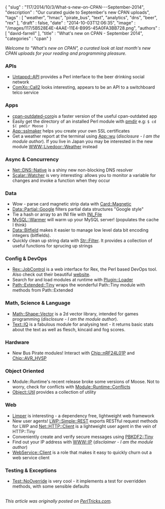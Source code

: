 {
   "slug" : "117/2014/10/3/What-s-new-on-CPAN---September-2014",
   "description" : "Our curated guide to September's new CPAN uploads",
   "tags" : [
      "weather",
      "hmac",
      "pirate_bus",
      "text",
      "analytics",
      "dns",
      "beer",
      "rex"
   ],
   "draft" : false,
   "date" : "2014-10-03T12:06:35",
   "image" : "/images/117/5B528E4E-4AAE-11E4-B995-45A0FA3BB728.png",
   "authors" : [
      "david-farrell"
   ],
   "title" : "What's new on CPAN - September 2014",
   "categories" : "cpan"
}


*Welcome to "What's new on CPAN", a curated look at last month's new CPAN uploads for your reading and programming pleasure.*

### APIs

-   [Untappd::API](https://metacpan.org/pod/Untappd::API) provides a Perl interface to the beer drinking social network
-   [ComXo::Call2](https://metacpan.org/pod/ComXo::Call2) looks interesting, appears to be an API to a switchboard telco service

### Apps

-   [cpan-outdated-coro](https://metacpan.org/pod/cpan-outdated-coro%20)is a faster version of the useful cpan-outdated app
-   Easily get the directory of an installed Perl module with [pmdir](https://metacpan.org/pod/pmdir) e.g:
     `$ cd $( pmdir Moose )`
-   [App::sslmaker](https://metacpan.org/pod/App::sslmaker) helps you create your own SSL certificates
-   Get a weather report at the terminal using [App::wu](https://metacpan.org/pod/App::wu) (*disclosure - I am the module author*). If you live in Japan you may be interested in the new module [WWW::Livedoor::Weather](https://metacpan.org/pod/WWW::Livedoor::Weather) instead

### Async & Concurrency

-   [Net::DNS::Native](https://metacpan.org/pod/Net::DNS::Native) is a shiny new non-blocking DNS resolver
-   [Scalar::Watcher](https://metacpan.org/pod/Scalar::Watcher) is very interesting: allows you to monitor a variable for changes and invoke a function when they occur

### Data

-   Wow - parse card magnetic strip data with [Card::Magnetic](https://metacpan.org/pod/Card::Magnetic)
-   [Data::Partial::Google](https://metacpan.org/pod/Data::Partial::Google) filters partial data structures "Google style"
-   Tie a hash or array to an INI file with [INI\_File](https://metacpan.org/pod/INI_File)
-   [MySQL::Warmer](https://metacpan.org/pod/MySQL::Warmer) will warm up your MySQL server! (populates the cache I think)
-   [Data::Bitfield](https://metacpan.org/pod/Data::Bitfield) makes it easier to manage low level data bit encoding integers (bitfields).
-   Quickly clean up string data with [Str::Filter](https://metacpan.org/pod/Str::Filter). It provides a collection of useful functions for sprucing up strings

### Config & DevOps

-   [Rex::JobControl](https://metacpan.org/pod/Rex::JobControl) is a web interface for Rex, the Perl based DevOps tool. Also check out their beautiful [website](http://rexify.org/).
-   Search for and load modules at runtime with [Plugin::Loader](https://metacpan.org/pod/Plugin::Loader)
-   [Path::Extended::Tiny](https://metacpan.org/pod/Path::Extended::Tiny) wraps the wonderful Path::Tiny module with methods from Path::Extended

### Math, Science & Language

-   [Math::Shape::Vector](https://metacpan.org/pod/Math::Shape::Vector) is a 2d vector library, intended for games programming (*disclosure - I am the module author*).
-   [Text::IQ](https://metacpan.org/pod/Text::IQ) is a fabulous module for analysing text - it returns basic stats about the text as well as flesch, kincaid and fog scores.

### Hardware

-   New Bus Pirate modules! Interact with [Chip::nRF24L01P](https://metacpan.org/pod/Device::BusPirate::Chip::nRF24L01P) and [Chip::AVR\_HVSP](https://metacpan.org/pod/Device::BusPirate::Chip::AVR_HVSP)

### Object Oriented

-   Module::Runtime's recent release broke some versions of Moose. Not to worry, check for conflicts with [Module::Runtime::Conflicts](https://metacpan.org/pod/Module::Runtime::Conflicts)
-   [Object::Util](https://metacpan.org/pod/Object::Util) provides a collection of utility

### Web

-   [Limper](https://metacpan.org/pod/Limper) is interesting - a dependency free, lightweight web framework
-   New user agents! [LWP::Simple::REST](https://metacpan.org/pod/LWP::Simple::REST) exports RESTful request methods for LWP and [Net::HTTP::Client](https://metacpan.org/pod/Net::HTTP::Client) is a lightweight user agent in the vein of HTTP::Tiny
-   Conveniently create and verify secure messages using [PBKDF2::Tiny](https://metacpan.org/pod/PBKDF2::Tiny)
-   Find out your IP address with [WWW::IP](https://metacpan.org/pod/WWW::IP) (*disclaimer - I am the module author*)
-   [WebService::Client](https://metacpan.org/pod/WebService::Client%20) is a role that makes it easy to quickly churn out a web service client

### Testing & Exceptions

-   [Test::NoOverride](https://metacpan.org/pod/Test::NoOverride) is very cool - it implements a test for overridden methods, with some sensible defaults


\
*This article was originally posted on [PerlTricks.com](http://perltricks.com).*
